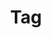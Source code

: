 ---
title: "Tag"
layout: tags
permalink: /tags/
author_profile: true
sidebar_main: true
sidebar:
  - nav: "docs"
---